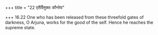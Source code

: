 +++
title = "22 एतैर्विमुक्तः कौन्तेय"

+++
16.22 One who has been released from these threefold gates of darkness,
O Arjuna, works for the good of the self. Hence he reaches the supreme
state.
